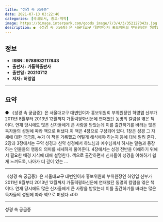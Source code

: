 ```yaml
---
title: "성경 속 궁금증"
date: 2021-07-13 03:22:40
categories: [국내도서, 종교-역학]
image: https://bimage.interpark.com/goods_image/7/3/4/3/352127343s.jpg
description: ● 《성경 속 궁금증》은 서울대교구 대변인이자 홍보위원회 부위원장인 허영엽 신부가 2011년 8월부터 2013년 12월까지 가톨릭평화신문에 연재했던 동명의 칼럼을 엮은 책이다. 연재 당시에도 많은 신자들에게 큰 사랑을 받았는데 이를 출간하기를 바라는 많은 독자들의 성원에 따라 책으로
---
```


## **정보**

- **ISBN : 9788932117843**
- **출판사 : 가톨릭출판사**
- **출판일 : 20210712**
- **저자 : 허영엽**

------



## **요약**

●  《성경 속 궁금증》은 서울대교구 대변인이자 홍보위원회 부위원장인 허영엽 신부가 2011년 8월부터 2013년 12월까지 가톨릭평화신문에 연재했던 동명의 칼럼을 엮은 책이다. 연재 당시에도 많은 신자들에게 큰 사랑을 받았는데 이를 출간하기를 바라는 많은 독자들의 성원에 따라 책으로 펴냈다.이 책은 4장으로 구성되어 있다. 1장은 성경 그 자체에 대한 궁금증, 누가 이 책을 기록했고 어떻게 해석해야 하는지 등에 대해 알려 준다. 2장과 3장에서는 구약 성경과 신약 성경에서 하느님과 예수님께서 하시는 말씀과 등장하는 인물들의 행동의 의미를 세세하게 풀어준다. 4장에서는 성경 전반을 이해하기 위해서 필요한 배경 지식에 대해 설명한다. 책으로 출간하면서 신자들이 성경을 이해하기 쉽게 느끼도록, 나아가 더 깊이 있는 ...

------

《성경 속 궁금증》은 서울대교구 대변인이자 홍보위원회 부위원장인 허영엽 신부가 2011년 8월부터 2013년 12월까지 가톨릭평화신문에 연재했던 동명의 칼럼을 엮은 책이다. 연재 당시에도 많은 신자들에게 큰 사랑을 받았는데 이를 출간하기를 바라는 많은 독자들의 성원에 따라 책으로 펴냈다.x0D

------


성경 속 궁금증 

------


